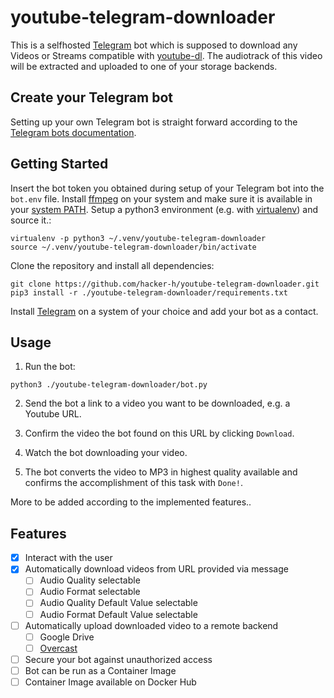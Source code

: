 # youtube-telegram-downloader

This is a selfhosted [Telegram](https://telegram.org/) bot which is supposed to download any Videos or Streams compatible with [youtube-dl](https://github.com/ytdl-org/youtube-dl).
The audiotrack of this video will be extracted and uploaded to one of your storage backends.

## Create your Telegram bot

Setting up your own Telegram bot is straight forward according to the [Telegram bots documentation](https://core.telegram.org/bots).

## Getting Started

Insert the bot token you obtained during setup of your Telegram bot into the `bot.env` file.
Install [ffmpeg](https://ffmpeg.org/) on your system and make sure it is available in your [system PATH](https://en.wikipedia.org/wiki/PATH_(variable)).
Setup a python3 environment (e.g. with [virtualenv](https://virtualenv.pypa.io/en/stable/)) and source it.:
```
virtualenv -p python3 ~/.venv/youtube-telegram-downloader
source ~/.venv/youtube-telegram-downloader/bin/activate
```
Clone the repository and install all dependencies:
```
git clone https://github.com/hacker-h/youtube-telegram-downloader.git
pip3 install -r ./youtube-telegram-downloader/requirements.txt
```

Install [Telegram](https://telegram.org/) on a system of your choice and add your bot as a contact.

## Usage

1. Run the bot:
```
python3 ./youtube-telegram-downloader/bot.py
```

2. Send the bot a link to a video you want to be downloaded, e.g. a Youtube URL.

3. Confirm the video the bot found on this URL by clicking `Download`.

4. Watch the bot downloading your video.

5. The bot converts the video to MP3 in highest quality available and confirms the accomplishment of this task with `Done!`.

More to be added according to the implemented features..

## Features

- [x] Interact with the user
- [x] Automatically download videos from URL provided via message
    - [ ] Audio Quality selectable
    - [ ] Audio Format selectable
    - [ ] Audio Quality Default Value selectable
    - [ ] Audio Format Default Value selectable
- [ ] Automatically upload downloaded video to a remote backend
    - [ ] Google Drive
    - [ ] [Overcast](https://overcast.fm/)
- [ ] Secure your bot against unauthorized access
- [ ] Bot can be run as a Container Image
- [ ] Container Image available on Docker Hub
